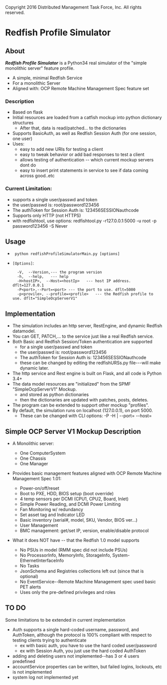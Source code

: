 Copyright 2016 Distributed Management Task Force, Inc. All rights reserved.
# Redfish Profile Simulator
## About
***Redfish Profile Simulator***
is a Python34 real simulator of the "simple monolithic server" feature profile.

  *  A simple, minimal Redfish Service
  *  For a monolithic Server
  *  Aligned with: OCP Remote Machine Management Spec feature set

### Description
* Based on flask
* Initial resources are loaded from a catfish mockup into python dictionary structures
  * After that, data is read/patched... to the dictionaries
* Supports BasicAuth, as well as Redfish Session Auth  (for one session, one user)
* Uses:
  * easy to add new URIs for testing a client
  * easy to tweak behavior or add bad responses to test a client
  * allows testing of authentication -- which current mockup servers dont do
  * easy to insert print statements in service to see if data coming across good..etc

### Current Limitation:
  * supports a single user/passwd and token
  * the user/passwd is:   root/password123456    
  * The authToken for Session Auth is: 123456SESSIONauthcode
  * Supports only HTTP  (not HTTPS)
  * with redfishtool, use options: redfishtool.py -r127.0.0.1:5000 -u root -p password123456 -S Never <subcmd>



## Usage
* ` python redfishProfileSimulatorMain.py [options]`

* `[Options]`:

		-V,  --Version,--- the program version
		-h,  --help,   --- help
		-H<hostIP>,  --Host=<hostIp>   --- host IP address. dflt=127.0.0.1
		-P<port>,--Port=<port> --- the port to use. dflt=5000
		-p<provile>, --profile=<profile>   --- the Redfish profile to use. dflt="SimpleOcpServerV1"
    
    
## Implementation
* The simulation includes an http server, RestEngine, and dynamic Redfish datamodel.
* You can GET, PATCH,... to the service just like a real Redfish service.
* Both Basic and Redfish Session/Token authentication are supported 
  * for a single user/passwd and token
  * the user/passwd is:   root/password123456    
  * The authToken for Session Auth is: 123456SESSIONauthcode
  * these can be changed by editing the redfishURSs.py file---will make dynamic later.
* The http service and Rest engine is built on Flask, and all code is Python 3.4+
* The data model resources are "initialized" from the SPMF "SimpleOcpServerV1" Mockup.
  *  and stored as python dictionaries
  *  then the dictionaries are updated with patches, posts, deletes.
* The program can be extended to support other mockup \"profiles\".
* By default, the simulation runs on localhost (127.0.0.1), on port 5000.
  * These can be changed with CLI options: -P<port> -H <hostIP>  | --port=<port> --host=<hostIp>

## Simple OCP Server V1 Mockup Description
* A Monolithic server:
  * One ComputerSystem
  * One Chassis
  * One Manager

* Provides basic management features aligned with OCP Remote Machine Management Spec 1.01:
  * Power-on/off/reset
  * Boot to PXE, HDD, BIOS setup (boot override)
  * 4 temp sensors per DCMI (CPU1, CPU2, Board, Inlet)
  * Simple Power Reading, and  DCMI Power Limiting
  * Fan Monitoring w/ redundancy
  * Set asset tag and Indicator LED
  * Basic inventory (serial#, model, SKU, Vendor, BIOS ver…)
  * User Management
  * BMC management: get/set IP, version, enable/disable protocol

* What it does NOT have -- that the Redfish 1.0 model supports
  * No PSUs in model  (RMM spec did not include PSUs) 
  * No ProcessorInfo, MemoryInfo, StorageInfo, System-EthernetInterfaceInfo
  * No Tasks
  * JsonSchema and Registries collections left out (since that is optional)
  * No EventService--Remote Machine Management spec used basic PET alerts
  * Uses only the pre-defined privileges and roles


## TO DO
Some limitations to be extended in current implementation

* Auth supports a single hard-coded username, password, and AuthToken, although the protocol is 100% compliant with respect to testing clients trying to authenticate
  * ex with basic auth, you have to use the hard coded user/password
  * ex with Session Auth, you just use the hard coded AuthToken
* adding and deleting users not implemented--has 3 or 4 users predefined
* accountService properties can be written, but failed logins, lockouts, etc is not implemented
* system log not implemented yet









